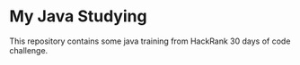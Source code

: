 # My Java Studying
This repository contains some java training from HackRank 30 days of code challenge.
